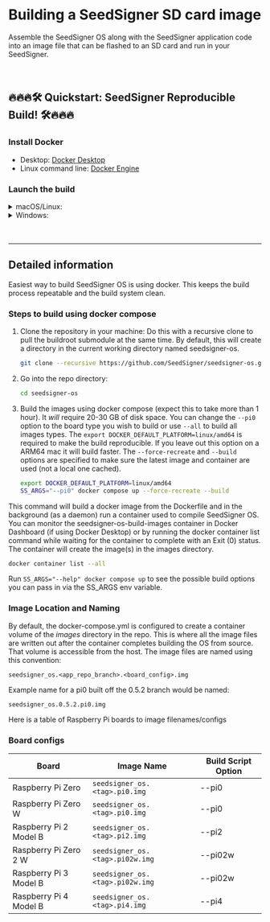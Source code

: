 # Building a SeedSigner SD card image
Assemble the SeedSigner OS along with the SeedSigner application code into an image file that can be flashed to an SD card and run in your SeedSigner.
<br/>
<br/>
<br/>
## 🔥🔥🔥🛠 Quickstart: SeedSigner Reproducible Build! 🛠🔥🔥🔥

### Install Docker
* Desktop: [Docker Desktop](https://www.docker.com/products/docker-desktop/)
* Linux command line: [Docker Engine](https://docs.docker.com/engine/install/#server)


### Launch the build
<details><summary>macOS/Linux:</summary>
<p>

```bash
# Copy the SeedSigner OS repo to your local machine
git clone --recursive https://github.com/SeedSigner/seedsigner-os.git

# Move into the repo directory
cd seedsigner-os

# Must build w/amd64 platform to get identical result, even if your actual cpu is different (e.g. M1 Mac is arm64)
export DOCKER_DEFAULT_PLATFORM=linux/amd64
```

Select your board type from the [Board configs](#board-configs) list below. 

If you're unsure, most people should specify `pi0`.

```bash
# Set your board type
export BOARD_TYPE=pi0
```

Building will take 25-30 minutes and will require 20-30 GB of disk space.
```bash
# Launch the Docker container and start building
SS_ARGS=--$BOARD_TYPE docker compose up --force-recreate --build
```
</p>
</details>

<details><summary>Windows:</summary>
<p>

* [Install `git`](https://git-scm.com/download/win)

Open a PowerShell terminal

```bash
# TODO: how to set and invoke env vars in Windows?
```

```powershell
# Copy the SeedSigner OS repo to your local machine
git clone --recursive https://github.com/SeedSigner/seedsigner-os.git

# Move into the repo directory
cd seedsigner-os

# Must build w/amd64 platform to get identical result, even if your actual cpu is different (e.g. M1 Mac is arm64)
#export DOCKER_DEFAULT_PLATFORM=linux/amd64
```


...

</p>
</details>



<br/>
<br/>

---

## Detailed information
Easiest way to build SeedSigner OS is using docker. This keeps the build process repeatable and the build system clean.


### Steps to build using docker compose

1. Clone the repository in your machine:
Do this with a recursive clone to pull the buildroot submodule at the same time. By default, this will create a directory in the current working directory named seedsigner-os.
   ```bash
   git clone --recursive https://github.com/SeedSigner/seedsigner-os.git
   ```
3. Go into the repo directory:
   ```bash
   cd seedsigner-os
   ```
4. Build the images using docker compose (expect this to take more than 1 hour). It *will* require 20-30 GB of disk space. You can change the `--pi0` option to the board type you wish to build or use `--all` to build all images types. The `export DOCKER_DEFAULT_PLATFORM=linux/amd64` is required to make the build reproducible. If you leave out this option on a ARM64 mac it will build faster. The `--force-recreate` and `--build` options are specified to make sure the latest image and container are used (not a local one cached).
   ```bash
   export DOCKER_DEFAULT_PLATFORM=linux/amd64
   SS_ARGS="--pi0" docker compose up --force-recreate --build
   ```

This command will build a docker image from the Dockerfile and in the background (as a daemon) run a container used to compile SeedSigner OS. You can monitor the seedsigner-os-build-images container in Docker Dashboard (if using Docker Desktop) or by running the docker container list command while waiting for the container to complete with an Exit (0) status. The container will create the image(s) in the images directory.

  ```bash
  docker container list --all
  ```

Run ```SS_ARGS="--help" docker compose up``` to see the possible build options you can pass in via the SS_ARGS env variable.

### Image Location and Naming

By default, the docker-compose.yml is configured to create a container volume of the *images* directory in the repo. This is where all the image files are written out after the container completes building the OS from source. That volume is accessible from the host. The image files are named using this convention:

`seedsigner_os.<app_repo_branch>.<board_config>.img`

Example name for a pi0 built off the 0.5.2 branch would be named:

`seedsigner_os.0.5.2.pi0.img`

Here is a table of Raspberry Pi boards to image filenames/configs


### Board configs
| Board                 | Image Name                        | Build Script Option |
| --------------------- | --------------------------------- | ------------------- |
|Raspberry Pi Zero      |`seedsigner_os.<tag>.pi0.img`      | --pi0               |
|Raspberry Pi Zero W    |`seedsigner_os.<tag>.pi0.img`      | --pi0               |
|Raspberry Pi 2 Model B |`seedsigner_os.<tag>.pi2.img`      | --pi2               |
|Raspberry Pi Zero 2 W  |`seedsigner_os.<tag>.pi02w.img`    | --pi02w             |
|Raspberry Pi 3 Model B |`seedsigner_os.<tag>.pi02w.img`    | --pi02w             |
|Raspberry Pi 4 Model B |`seedsigner_os.<tag>.pi4.img`      | --pi4               |

